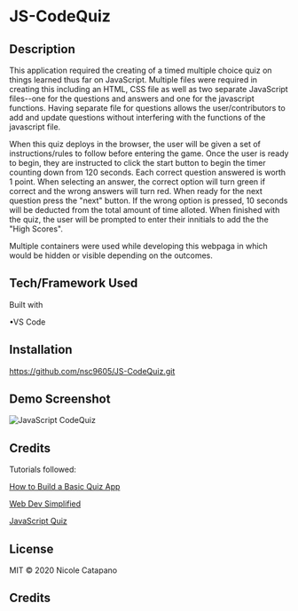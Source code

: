 # JS-CodeQuiz

## Description

This application required the creating of a timed multiple choice quiz on things learned thus far on JavaScript. Multiple files were required in creating this including an HTML, CSS file as well as two separate JavaScript files--one for the questions and answers and one for the javascript functions. Having separate file for questions allows the user/contributors to add and update questions without interfering with the functions of the javascript file. 

When this quiz deploys in the browser, the user will be given a set of instructions/rules to follow before entering the game. Once the user is ready to begin, they are instructed to click the start button to begin the timer counting down from 120 seconds. Each correct question answered is worth 1 point. When selecting an answer, the correct option will turn green if correct and the wrong answers will turn red. When ready for the next question press the "next" button. If the wrong option is pressed, 10 seconds will be deducted from the total amount of time alloted. When finished with the quiz, the user will be prompted to enter their innitials to add the the "High Scores". 

Multiple containers were used while developing this webpaga in which would be hidden or visible depending on the outcomes.

## Tech/Framework Used

Built with

•VS Code

## Installation

https://github.com/nsc9605/JS-CodeQuiz.git

## Demo Screenshot

![JavaScript CodeQuiz](https://media.giphy.com/media/hWsTSWzayvfhwwGa6x/giphy.gif)

## Credits

Tutorials followed:

[How to Build a Basic Quiz App](https://www.youtube.com/watch?v=2Bpiluefkh8)

[Web Dev Simplified](https://www.youtube.com/watch?v=riDzcEQbX6k)

[JavaScript Quiz]( https://www.w3schools.com/quiztest/quiztest.asp?qtest=JS)


## License

MIT © 2020 Nicole Catapano


## Credits



